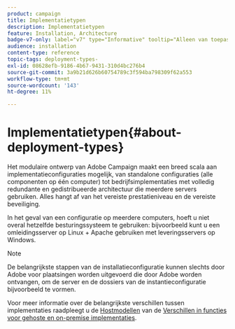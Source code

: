 ```yaml
---
product: campaign
title: Implementatietypen
description: Implementatietypen
feature: Installation, Architecture
badge-v7-only: label="v7" type="Informative" tooltip="Alleen van toepassing op Campaign Classic v7"
audience: installation
content-type: reference
topic-tags: deployment-types-
exl-id: 08628efb-9186-4b67-9431-310d4bc276b4
source-git-commit: 3a9b21d626b60754789c3f594ba798309f62a553
workflow-type: tm+mt
source-wordcount: '143'
ht-degree: 11%

---
```


# Implementatietypen{#about-deployment-types}



Het modulaire ontwerp van Adobe Campaign maakt een breed scala aan implementatieconfiguraties mogelijk, van standalone configuraties (alle componenten op één computer) tot bedrijfsimplementaties met volledig redundante en gedistribueerde architectuur die meerdere servers gebruiken. Alles hangt af van het vereiste prestatieniveau en de vereiste beveiliging.

In het geval van een configuratie op meerdere computers, hoeft u niet overal hetzelfde besturingssysteem te gebruiken: bijvoorbeeld kunt u een omleidingsserver op Linux + Apache gebruiken met leveringsservers op Windows.

>[!NOTE]
>
>De belangrijkste stappen van de installatieconfiguratie kunnen slechts door Adobe voor plaatsingen worden uitgevoerd die door Adobe worden ontvangen, om de server en de dossiers van de instantieconfiguratie bijvoorbeeld te vormen.
>
>Voor meer informatie over de belangrijkste verschillen tussen implementaties raadpleegt u de [Hostmodellen](../../installation/using/hosting-models.md) van de [Verschillen in functies voor gehoste en on-premise implementaties](../../installation/using/capability-matrix.md).
